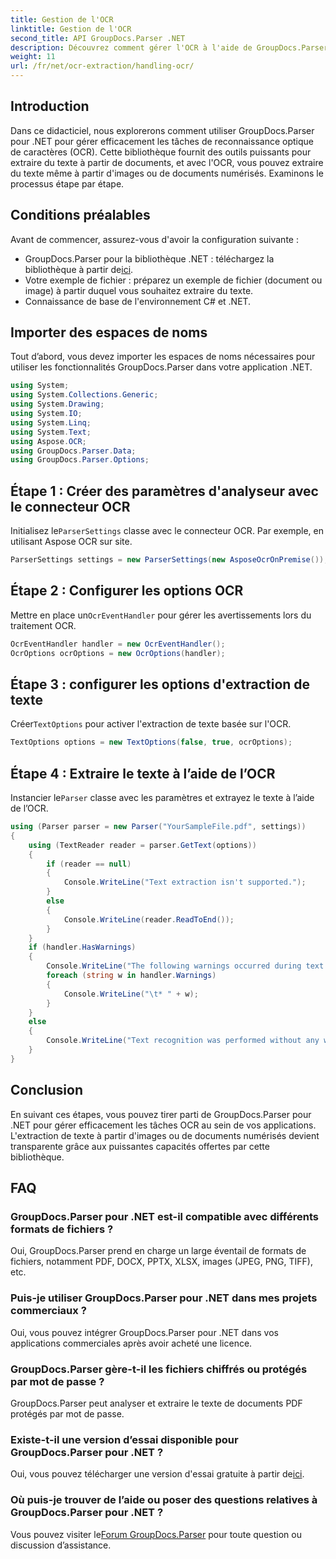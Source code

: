 ```yaml
---
title: Gestion de l'OCR
linktitle: Gestion de l'OCR
second_title: API GroupDocs.Parser .NET
description: Découvrez comment gérer l'OCR à l'aide de GroupDocs.Parser pour .NET. Extrayez efficacement le texte des images et des documents numérisés.
weight: 11
url: /fr/net/ocr-extraction/handling-ocr/
---
```

## Introduction
Dans ce didacticiel, nous explorerons comment utiliser GroupDocs.Parser pour .NET pour gérer efficacement les tâches de reconnaissance optique de caractères (OCR). Cette bibliothèque fournit des outils puissants pour extraire du texte à partir de documents, et avec l'OCR, vous pouvez extraire du texte même à partir d'images ou de documents numérisés. Examinons le processus étape par étape.
## Conditions préalables
Avant de commencer, assurez-vous d'avoir la configuration suivante :
- GroupDocs.Parser pour la bibliothèque .NET : téléchargez la bibliothèque à partir de[ici](https://releases.groupdocs.com/parser/net/).
- Votre exemple de fichier : préparez un exemple de fichier (document ou image) à partir duquel vous souhaitez extraire du texte.
- Connaissance de base de l'environnement C# et .NET.

## Importer des espaces de noms
Tout d’abord, vous devez importer les espaces de noms nécessaires pour utiliser les fonctionnalités GroupDocs.Parser dans votre application .NET.
```csharp
using System;
using System.Collections.Generic;
using System.Drawing;
using System.IO;
using System.Linq;
using System.Text;
using Aspose.OCR;
using GroupDocs.Parser.Data;
using GroupDocs.Parser.Options;
```
## Étape 1 : Créer des paramètres d'analyseur avec le connecteur OCR
 Initialisez le`ParserSettings` classe avec le connecteur OCR. Par exemple, en utilisant Aspose OCR sur site.
```csharp
ParserSettings settings = new ParserSettings(new AsposeOcrOnPremise());
```
## Étape 2 : Configurer les options OCR
 Mettre en place un`OcrEventHandler` pour gérer les avertissements lors du traitement OCR.
```csharp
OcrEventHandler handler = new OcrEventHandler();
OcrOptions ocrOptions = new OcrOptions(handler);
```
## Étape 3 : configurer les options d'extraction de texte
 Créer`TextOptions` pour activer l'extraction de texte basée sur l'OCR.
```csharp
TextOptions options = new TextOptions(false, true, ocrOptions);
```
## Étape 4 : Extraire le texte à l’aide de l’OCR
 Instancier le`Parser` classe avec les paramètres et extrayez le texte à l’aide de l’OCR.
```csharp
using (Parser parser = new Parser("YourSampleFile.pdf", settings))
{
    using (TextReader reader = parser.GetText(options))
    {
        if (reader == null)
        {
            Console.WriteLine("Text extraction isn't supported.");
        }
        else
        {
            Console.WriteLine(reader.ReadToEnd());
        }
    }
    if (handler.HasWarnings)
    {
        Console.WriteLine("The following warnings occurred during text recognition:");
        foreach (string w in handler.Warnings)
        {
            Console.WriteLine("\t* " + w);
        }
    }
    else
    {
        Console.WriteLine("Text recognition was performed without any warnings.");
    }
}
```

## Conclusion
En suivant ces étapes, vous pouvez tirer parti de GroupDocs.Parser pour .NET pour gérer efficacement les tâches OCR au sein de vos applications. L'extraction de texte à partir d'images ou de documents numérisés devient transparente grâce aux puissantes capacités offertes par cette bibliothèque.

## FAQ
### GroupDocs.Parser pour .NET est-il compatible avec différents formats de fichiers ?
Oui, GroupDocs.Parser prend en charge un large éventail de formats de fichiers, notamment PDF, DOCX, PPTX, XLSX, images (JPEG, PNG, TIFF), etc.
### Puis-je utiliser GroupDocs.Parser pour .NET dans mes projets commerciaux ?
Oui, vous pouvez intégrer GroupDocs.Parser pour .NET dans vos applications commerciales après avoir acheté une licence.
### GroupDocs.Parser gère-t-il les fichiers chiffrés ou protégés par mot de passe ?
GroupDocs.Parser peut analyser et extraire le texte de documents PDF protégés par mot de passe.
### Existe-t-il une version d’essai disponible pour GroupDocs.Parser pour .NET ?
 Oui, vous pouvez télécharger une version d'essai gratuite à partir de[ici](https://releases.groupdocs.com/).
### Où puis-je trouver de l’aide ou poser des questions relatives à GroupDocs.Parser pour .NET ?
 Vous pouvez visiter le[Forum GroupDocs.Parser](https://forum.groupdocs.com/c/parser/17) pour toute question ou discussion d’assistance.